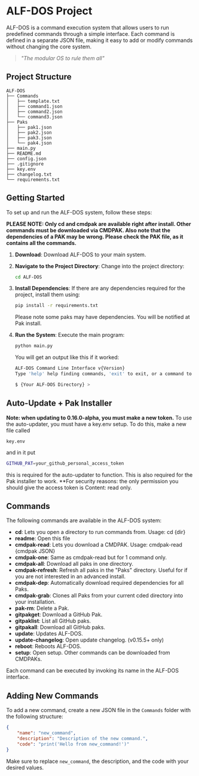 # ALF-DOS Project

ALF-DOS is a command execution system that allows users to run predefined commands through a simple interface. Each command is defined in a separate JSON file, making it easy to add or modify commands without changing the core system.

> *"The modular OS to rule them all"*

## Project Structure

```plaintext
ALF-DOS
├── Commands
│   ├── template.txt
│   ├── command1.json
│   ├── command2.json
│   └── command3.json
├── Paks
│   ├── pak1.json
│   ├── pak2.json
│   ├── pak3.json
│   └── pak4.json
├── main.py
├── README.md
├── config.json
├── .gitignore
├── key.env
├── changelog.txt
└── requirements.txt
```

## Getting Started

To set up and run the ALF-DOS system, follow these steps:

**PLEASE NOTE: Only cd and cmdpak are available right after install. Other commands must be downloaded via CMDPAK. Also note that the dependencies of a PAK may be wrong. Please check the PAK file, as it contains all the commands.**

1. **Download**:
   Download ALF-DOS to your main system.

2. **Navigate to the Project Directory**:
   Change into the project directory:

   ```bash
   cd ALF-DOS
   ```

3. **Install Dependencies**:
   If there are any dependencies required for the project, install them using:

   ```bash
   pip install -r requirements.txt
   ```

   Please note some paks may have dependencies. You will be notified at Pak install.

4. **Run the System**:
   Execute the main program:

   ```bash
   python main.py
   ```

   You will get an output like this if it worked:

   ```bash
   ALF-DOS Command Line Interface v{Version}
   Type 'help' help finding commands, 'exit' to exit, or a command to execute.

   $ {Your ALF-DOS Directory} >
   ```

## Auto-Update + Pak Installer
   **Note: when updating to 0.16.0-alpha, you must make a new token.**
   To use the auto-updater, you must have a key.env setup. To do this, make a new file called

   ```plaintext
   key.env
   ```

   and in it put

   ```bash
   GITHUB_PAT=your_github_personal_access_token
   ```

   this is required for the auto-updater to function. This is also required for the Pak installer to work. **For security reasons: the only permission you should give the access token is Content: read only.

## Commands

The following commands are available in the ALF-DOS system:

- **cd**: Lets you open a directory to run commands from. Usage: cd {dir}
- **readme**: Open this file
- **cmdpak-read**: Lets you download a CMDPAK. Usage: cmdpak-read {cmdpak JSON}
- **cmdpak-one**: Same as cmdpak-read but for 1 command only.
- **cmdpak-all**: Download all paks in one directory.
- **cmdpak-refresh**: Refresh all paks in the "Paks" directory. Useful for if you are not interested in an advanced install.
- **cmdpak-dep**: Automatically download required dependencies for all Paks.
- **cmdpak-grab**: Clones all Paks from your current cded directory into your installation.
- **pak-rm**: Delete a Pak.
- **gitpakget**: Download a GitHub Pak.
- **gitpaklist**: List all GitHub paks.
- **gitpakall**: Download all GitHub paks.
- **update**: Updates ALF-DOS.
- **update-changelog**: Open update changelog. (v0.15.5+ only)
- **reboot**: Reboots ALF-DOS.
- **setup**: Open setup.
Other commands can be downloaded from CMDPAKs.

Each command can be executed by invoking its name in the ALF-DOS interface.

## Adding New Commands

To add a new command, create a new JSON file in the `Commands` folder with the following structure:

```json
{
    "name": "new_command",
    "description": "Description of the new command.",
    "code": "print('Hello from new_command!')"
}
```

Make sure to replace `new_command`, the description, and the code with your desired values.
